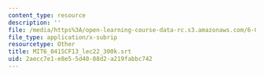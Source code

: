 ```yaml
---
content_type: resource
description: ''
file: /media/https%3A/open-learning-course-data-rc.s3.amazonaws.com/6-041sc-probabilistic-systems-analysis-and-applied-probability-fall-2013/2aecc7e1e8e55d4088d2a219fabbc742_MIT6_041SCF13_lec22_300k.vtt
file_type: application/x-subrip
resourcetype: Other
title: MIT6_041SCF13_lec22_300k.srt
uid: 2aecc7e1-e8e5-5d40-88d2-a219fabbc742
---
```


